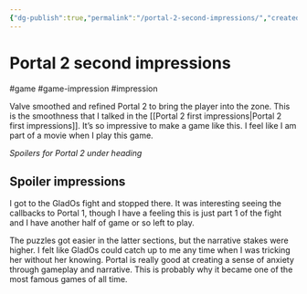 ```yaml
---
{"dg-publish":true,"permalink":"/portal-2-second-impressions/","created":"2023-12-28T22:52:45.000+09:00","updated":"2024-01-03T11:23:25.000+09:00"}
---
```


# Portal 2 second impressions

#game #game-impression #impression 

Valve smoothed and refined Portal 2 to bring the player into the zone. This is the smoothness that I talked in the [[Portal 2 first impressions\|Portal 2 first impressions]]. It’s so impressive to make a game like this. I feel like I am part of a movie when I play this game.

*Spoilers for Portal 2 under heading*

## Spoiler impressions

I got to the GladOs fight and stopped there. It was interesting seeing the callbacks to Portal 1, though I have a feeling this is just part 1 of the fight and I have another half of game or so left to play.

The puzzles got easier in the latter sections, but the narrative stakes were higher. I felt like GladOs could catch up to me any time when I was tricking her without her knowing. Portal is really good at creating a sense of anxiety through gameplay and narrative. This is probably why it became one of the most famous games of all time.
